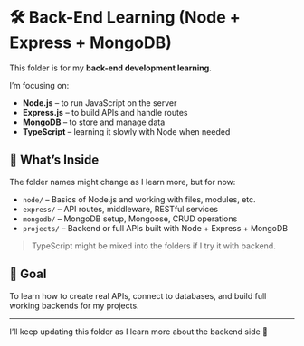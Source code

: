 # 🛠️ Back-End Learning (Node + Express + MongoDB)

This folder is for my **back-end development learning**.

I’m focusing on:

- **Node.js** – to run JavaScript on the server
- **Express.js** – to build APIs and handle routes
- **MongoDB** – to store and manage data
- **TypeScript** – learning it slowly with Node when needed

## 📁 What’s Inside

The folder names might change as I learn more, but for now:

- `node/` – Basics of Node.js and working with files, modules, etc.
- `express/` – API routes, middleware, RESTful services
- `mongodb/` – MongoDB setup, Mongoose, CRUD operations
- `projects/` – Backend or full APIs built with Node + Express + MongoDB

> TypeScript might be mixed into the folders if I try it with backend.

## 🎯 Goal

To learn how to create real APIs, connect to databases, and build full working backends for my projects.

---

I’ll keep updating this folder as I learn more about the backend side 🚀
